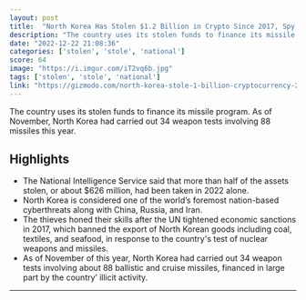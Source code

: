 ```yaml
---
layout: post
title:  "North Korea Has Stolen $1.2 Billion in Crypto Since 2017, Spy Agency Says"
description: "The country uses its stolen funds to finance its missile program. As of November, North Korea had carried out 34 weapon tests involving 88 missiles this year."
date: "2022-12-22 21:08:36"
categories: ['stolen', 'stole', 'national']
score: 64
image: "https://i.imgur.com/iT2vq6b.jpg"
tags: ['stolen', 'stole', 'national']
link: "https://gizmodo.com/north-korea-stole-1-billion-cryptocurrency-2022-1849922334"
---
```


The country uses its stolen funds to finance its missile program. As of November, North Korea had carried out 34 weapon tests involving 88 missiles this year.

## Highlights

- The National Intelligence Service said that more than half of the assets stolen, or about $626 million, had been taken in 2022 alone.
- North Korea is considered one of the world’s foremost nation-based cyberthreats along with China, Russia, and Iran.
- The thieves honed their skills after the UN tightened economic sanctions in 2017, which banned the export of North Korean goods including coal, textiles, and seafood, in response to the country's test of nuclear weapons and missiles.
- As of November of this year, North Korea had carried out 34 weapon tests involving about 88 ballistic and cruise missiles, financed in large part by the country’ illicit activity.

---

